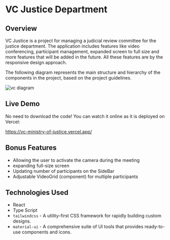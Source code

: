 # VC Justice Department 

## Overview
VC Justice is a project for managing a judicial review committee for the justice department. 
The application includes features like video conferencing, participant management, expanded screen to full size and more features that will be added in the future. 
All these features are by the responsive design approach.

The following diagram represents the main structure and hierarchy of the components in the project, 
 based on the project guidelines. 
 
![vc diagram](https://github.com/rcanaan/vc-justice/assets/58044154/9fed4b22-d4e7-42d6-8be0-a6380d5c996f)




## Live Demo
No need to download the code! You can watch it online as it is deployed on Vercel:

https://vc-ministry-of-justice.vercel.app/


## Bonus Features 
- Allowing the user to activate the camera during the meeting
- expanding full-size screen
- Updating number of participants on the SideBar
- Adjustable VideoGrid (component) for multiple participants



## Technologies Used
- React 
- Type Script
- `tailwindcss` - A utility-first CSS framework for rapidly building custom designs.
- `material-ui` - A comprehensive suite of UI tools that provides ready-to-use components and icons.
